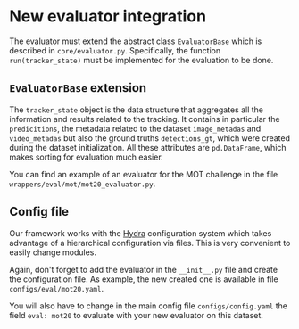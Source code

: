 # New evaluator integration

The evaluator must extend the abstract class `EvaluatorBase` which is described in `core/evaluator.py`. 
Specifically, the function `run(tracker_state)` must be implemented for the evaluation to be done.

## `EvaluatorBase` extension

The `tracker_state` object is the data structure that aggregates all the 
information and results related to the tracking. 
It contains in particular the `predicitions`, the metadata related to the 
dataset `image_metadas` and `video_metadas` but also the ground truths
`detections_gt`, which were created during the dataset initialization. 
All these attributes are `pd.DataFrame`, which makes sorting for evaluation 
much easier.

You can find an example of an evaluator for the MOT challenge in the file 
`wrappers/eval/mot/mot20_evaluator.py`.

## Config file

Our framework works with the [Hydra](https://hydra.cc/) configuration system which 
takes advantage of a hierarchical configuration via files. This is very convenient
to easily change modules.

Again, don't forget to add the evaluator in the `__init__.py` file and create 
the configuration file. As example, the new created one is available in file 
`configs/eval/mot20.yaml`. 

You will also have to change in the main config file `configs/config.yaml` the field
`eval: mot20` to evaluate with your new evaluator on this dataset.
